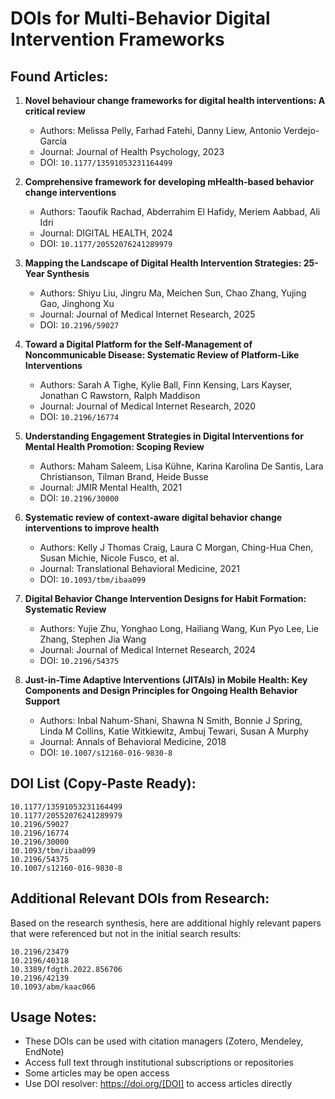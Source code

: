 # DOIs for Multi-Behavior Digital Intervention Frameworks

## Found Articles:

1. **Novel behaviour change frameworks for digital health interventions: A critical review**
   - Authors: Melissa Pelly, Farhad Fatehi, Danny Liew, Antonio Verdejo-Garcia
   - Journal: Journal of Health Psychology, 2023
   - DOI: `10.1177/13591053231164499`

2. **Comprehensive framework for developing mHealth-based behavior change interventions**
   - Authors: Taoufik Rachad, Abderrahim El Hafidy, Meriem Aabbad, Ali Idri
   - Journal: DIGITAL HEALTH, 2024
   - DOI: `10.1177/20552076241289979`

3. **Mapping the Landscape of Digital Health Intervention Strategies: 25-Year Synthesis**
   - Authors: Shiyu Liu, Jingru Ma, Meichen Sun, Chao Zhang, Yujing Gao, Jinghong Xu
   - Journal: Journal of Medical Internet Research, 2025
   - DOI: `10.2196/59027`

4. **Toward a Digital Platform for the Self-Management of Noncommunicable Disease: Systematic Review of Platform-Like Interventions**
   - Authors: Sarah A Tighe, Kylie Ball, Finn Kensing, Lars Kayser, Jonathan C Rawstorn, Ralph Maddison
   - Journal: Journal of Medical Internet Research, 2020
   - DOI: `10.2196/16774`

5. **Understanding Engagement Strategies in Digital Interventions for Mental Health Promotion: Scoping Review**
   - Authors: Maham Saleem, Lisa Kühne, Karina Karolina De Santis, Lara Christianson, Tilman Brand, Heide Busse
   - Journal: JMIR Mental Health, 2021
   - DOI: `10.2196/30000`

6. **Systematic review of context-aware digital behavior change interventions to improve health**
   - Authors: Kelly J Thomas Craig, Laura C Morgan, Ching-Hua Chen, Susan Michie, Nicole Fusco, et al.
   - Journal: Translational Behavioral Medicine, 2021
   - DOI: `10.1093/tbm/ibaa099`

7. **Digital Behavior Change Intervention Designs for Habit Formation: Systematic Review**
   - Authors: Yujie Zhu, Yonghao Long, Hailiang Wang, Kun Pyo Lee, Lie Zhang, Stephen Jia Wang
   - Journal: Journal of Medical Internet Research, 2024
   - DOI: `10.2196/54375`

8. **Just-in-Time Adaptive Interventions (JITAIs) in Mobile Health: Key Components and Design Principles for Ongoing Health Behavior Support**
   - Authors: Inbal Nahum-Shani, Shawna N Smith, Bonnie J Spring, Linda M Collins, Katie Witkiewitz, Ambuj Tewari, Susan A Murphy
   - Journal: Annals of Behavioral Medicine, 2018
   - DOI: `10.1007/s12160-016-9830-8`

## DOI List (Copy-Paste Ready):

```
10.1177/13591053231164499
10.1177/20552076241289979
10.2196/59027
10.2196/16774
10.2196/30000
10.1093/tbm/ibaa099
10.2196/54375
10.1007/s12160-016-9830-8
```

## Additional Relevant DOIs from Research:

Based on the research synthesis, here are additional highly relevant papers that were referenced but not in the initial search results:

```
10.2196/23479
10.2196/40318
10.3389/fdgth.2022.856706
10.2196/42139
10.1093/abm/kaac066
```

## Usage Notes:

- These DOIs can be used with citation managers (Zotero, Mendeley, EndNote)
- Access full text through institutional subscriptions or repositories
- Some articles may be open access
- Use DOI resolver: https://doi.org/[DOI] to access articles directly
